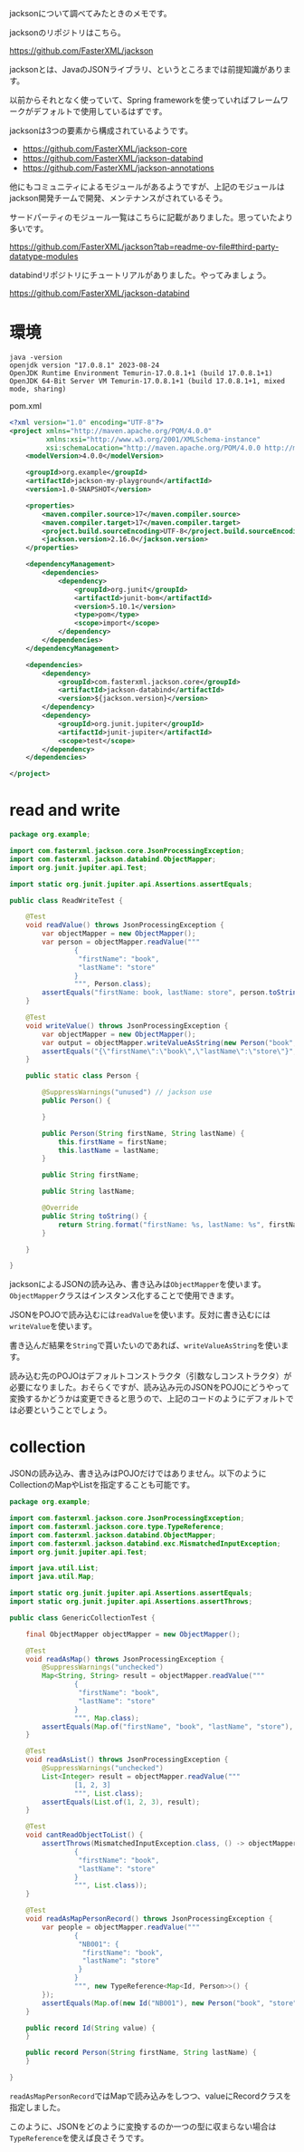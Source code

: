 jacksonについて調べてみたときのメモです。

jacksonのリポジトリはこちら。

https://github.com/FasterXML/jackson

jacksonとは、JavaのJSONライブラリ、というところまでは前提知識があります。

以前からそれとなく使っていて、Spring frameworkを使っていればフレームワークがデフォルトで使用しているはずです。

jacksonは3つの要素から構成されているようです。

- https://github.com/FasterXML/jackson-core
- https://github.com/FasterXML/jackson-databind
- https://github.com/FasterXML/jackson-annotations

他にもコミュニティによるモジュールがあるようですが、上記のモジュールはjackson開発チームで開発、メンテナンスがされているそう。

サードパーティのモジュール一覧はこちらに記載がありました。思っていたより多いです。

https://github.com/FasterXML/jackson?tab=readme-ov-file#third-party-datatype-modules

databindリポジトリにチュートリアルがありました。やってみましょう。

https://github.com/FasterXML/jackson-databind

# 環境

```
java -version
openjdk version "17.0.8.1" 2023-08-24
OpenJDK Runtime Environment Temurin-17.0.8.1+1 (build 17.0.8.1+1)
OpenJDK 64-Bit Server VM Temurin-17.0.8.1+1 (build 17.0.8.1+1, mixed mode, sharing)
```

pom.xml

``` xml
<?xml version="1.0" encoding="UTF-8"?>
<project xmlns="http://maven.apache.org/POM/4.0.0"
         xmlns:xsi="http://www.w3.org/2001/XMLSchema-instance"
         xsi:schemaLocation="http://maven.apache.org/POM/4.0.0 http://maven.apache.org/xsd/maven-4.0.0.xsd">
    <modelVersion>4.0.0</modelVersion>

    <groupId>org.example</groupId>
    <artifactId>jackson-my-playground</artifactId>
    <version>1.0-SNAPSHOT</version>

    <properties>
        <maven.compiler.source>17</maven.compiler.source>
        <maven.compiler.target>17</maven.compiler.target>
        <project.build.sourceEncoding>UTF-8</project.build.sourceEncoding>
        <jackson.version>2.16.0</jackson.version>
    </properties>

    <dependencyManagement>
        <dependencies>
            <dependency>
                <groupId>org.junit</groupId>
                <artifactId>junit-bom</artifactId>
                <version>5.10.1</version>
                <type>pom</type>
                <scope>import</scope>
            </dependency>
        </dependencies>
    </dependencyManagement>

    <dependencies>
        <dependency>
            <groupId>com.fasterxml.jackson.core</groupId>
            <artifactId>jackson-databind</artifactId>
            <version>${jackson.version}</version>
        </dependency>
        <dependency>
            <groupId>org.junit.jupiter</groupId>
            <artifactId>junit-jupiter</artifactId>
            <scope>test</scope>
        </dependency>
    </dependencies>

</project>

```

# read and write

``` java
package org.example;

import com.fasterxml.jackson.core.JsonProcessingException;
import com.fasterxml.jackson.databind.ObjectMapper;
import org.junit.jupiter.api.Test;

import static org.junit.jupiter.api.Assertions.assertEquals;

public class ReadWriteTest {

    @Test
    void readValue() throws JsonProcessingException {
        var objectMapper = new ObjectMapper();
        var person = objectMapper.readValue("""
                {
                 "firstName": "book",
                 "lastName": "store"
                }
                """, Person.class);
        assertEquals("firstName: book, lastName: store", person.toString());
    }

    @Test
    void writeValue() throws JsonProcessingException {
        var objectMapper = new ObjectMapper();
        var output = objectMapper.writeValueAsString(new Person("book", "store"));
        assertEquals("{\"firstName\":\"book\",\"lastName\":\"store\"}", output);
    }

    public static class Person {

        @SuppressWarnings("unused") // jackson use
        public Person() {

        }

        public Person(String firstName, String lastName) {
            this.firstName = firstName;
            this.lastName = lastName;
        }

        public String firstName;

        public String lastName;

        @Override
        public String toString() {
            return String.format("firstName: %s, lastName: %s", firstName, lastName);
        }

    }

}
```

jacksonによるJSONの読み込み、書き込みは`ObjectMapper`を使います。`ObjectMapper`クラスはインスタンス化することで使用できます。

JSONをPOJOで読み込むには`readValue`を使います。反対に書き込むには`writeValue`を使います。

書き込んだ結果を`String`で貰いたいのであれば、`writeValueAsString`を使います。

読み込む先のPOJOはデフォルトコンストラクタ（引数なしコンストラクタ）が必要になりました。おそらくですが、読み込み元のJSONをPOJOにどうやって変換するかどうかは変更できると思うので、上記のコードのようにデフォルトでは必要ということでしょう。

# collection

JSONの読み込み、書き込みはPOJOだけではありません。以下のようにCollectionのMapやListを指定することも可能です。

``` java
package org.example;

import com.fasterxml.jackson.core.JsonProcessingException;
import com.fasterxml.jackson.core.type.TypeReference;
import com.fasterxml.jackson.databind.ObjectMapper;
import com.fasterxml.jackson.databind.exc.MismatchedInputException;
import org.junit.jupiter.api.Test;

import java.util.List;
import java.util.Map;

import static org.junit.jupiter.api.Assertions.assertEquals;
import static org.junit.jupiter.api.Assertions.assertThrows;

public class GenericCollectionTest {

    final ObjectMapper objectMapper = new ObjectMapper();

    @Test
    void readAsMap() throws JsonProcessingException {
        @SuppressWarnings("unchecked")
        Map<String, String> result = objectMapper.readValue("""
                {
                 "firstName": "book",
                 "lastName": "store"
                }
                """, Map.class);
        assertEquals(Map.of("firstName", "book", "lastName", "store"), result);
    }

    @Test
    void readAsList() throws JsonProcessingException {
        @SuppressWarnings("unchecked")
        List<Integer> result = objectMapper.readValue("""
                [1, 2, 3]
                """, List.class);
        assertEquals(List.of(1, 2, 3), result);
    }

    @Test
    void cantReadObjectToList() {
        assertThrows(MismatchedInputException.class, () -> objectMapper.readValue("""
                {
                 "firstName": "book",
                 "lastName": "store"
                }
                """, List.class));
    }

    @Test
    void readAsMapPersonRecord() throws JsonProcessingException {
        var people = objectMapper.readValue("""
                {
                 "NB001": {
                  "firstName": "book",
                  "lastName": "store"
                 }
                }
                """, new TypeReference<Map<Id, Person>>() {
        });
        assertEquals(Map.of(new Id("NB001"), new Person("book", "store")), people);
    }

    public record Id(String value) {
    }

    public record Person(String firstName, String lastName) {
    }

}
```

`readAsMapPersonRecord`ではMapで読み込みをしつつ、valueにRecordクラスを指定しました。

このように、JSONをどのように変換するのか一つの型に収まらない場合は`TypeReference`を使えば良さそうです。